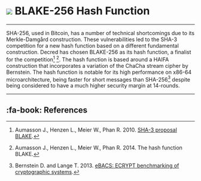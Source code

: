 # <img class="dcr-icon" src="/img/dcr-icons/Code.svg" /> BLAKE-256 Hash Function 

---

SHA-256, used in Bitcoin, has a number of technical shortcomings due to its Merkle-Damgård construction. These vulnerabilities led to the SHA-3 competition for a new hash function based on a different fundamental construction. Decred has chosen BLAKE-256 as its hash function, a finalist for the competition[^1] [^2]. The hash function is based around a HAIFA construction that incorporates a variation of the ChaCha stream cipher by Bernstein. The hash function is notable for its high performance on x86-64 microarchitecture, being faster for short messages than SHA-256[^3] despite being considered to have a much higher security margin at 14-rounds.

---

## :fa-book: References

[^1]: Aumasson J., Henzen L., Meier W., Phan R. 2010. [SHA-3 proposal BLAKE](https://decred.org/research/aumasson2010.pdf).
[^2]: Aumasson J., Henzen L., Meier W., Phan R. 2014. The hash function BLAKE.
[^3]: Bernstein D. and Lange T. 2013. [eBACS: ECRYPT benchmarking of cryptographic systems](https://bench.cr.yp.to).
